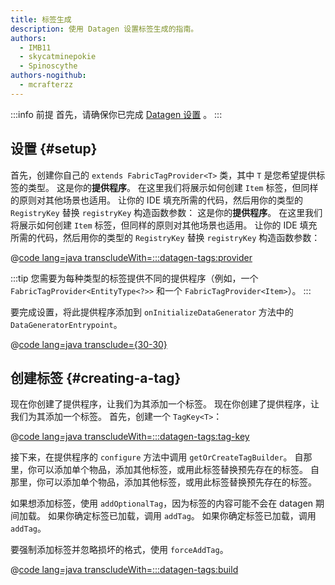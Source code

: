 ```yaml
---
title: 标签生成
description: 使用 Datagen 设置标签生成的指南。
authors:
  - IMB11
  - skycatminepokie
  - Spinoscythe
authors-nogithub:
  - mcrafterzz
---
```


:::info 前提
首先，请确保你已完成 [Datagen 设置](./setup) 。
:::

## 设置 {#setup}

首先，创建你自己的 `extends FabricTagProvider<T>` 类，其中 `T` 是您希望提供标签的类型。 这是你的**提供程序**。 在这里我们将展示如何创建 `Item` 标签，但同样的原则对其他场景也适用。 让你的 IDE 填充所需的代码，然后用你的类型的 `RegistryKey` 替换 `registryKey` 构造函数参数： 这是你的**提供程序**。 在这里我们将展示如何创建 `Item` 标签，但同样的原则对其他场景也适用。 让你的 IDE 填充所需的代码，然后用你的类型的 `RegistryKey` 替换 `registryKey` 构造函数参数：

@[code lang=java transcludeWith=:::datagen-tags:provider](@/reference/latest/src/client/java/com/example/docs/datagen/FabricDocsReferenceItemTagProvider.java)

:::tip
您需要为每种类型的标签提供不同的提供程序（例如，一个 `FabricTagProvider<EntityType<?>>` 和一个 `FabricTagProvider<Item>`）。
:::

要完成设置，将此提供程序添加到 `onInitializeDataGenerator` 方法中的 `DataGeneratorEntrypoint`。

@[code lang=java transclude={30-30}](@/reference/latest/src/client/java/com/example/docs/datagen/FabricDocsReferenceDataGenerator.java)

## 创建标签 {#creating-a-tag}

现在你创建了提供程序，让我们为其添加一个标签。 现在你创建了提供程序，让我们为其添加一个标签。 首先，创建一个 `TagKey<T>`：

@[code lang=java transcludeWith=:::datagen-tags:tag-key](@/reference/latest/src/client/java/com/example/docs/datagen/FabricDocsReferenceItemTagProvider.java)

接下来，在提供程序的 `configure` 方法中调用 `getOrCreateTagBuilder`。 自那里，你可以添加单个物品，添加其他标签，或用此标签替换预先存在的标签。 自那里，你可以添加单个物品，添加其他标签，或用此标签替换预先存在的标签。

如果想添加标签，使用 `addOptionalTag`，因为标签的内容可能不会在 datagen 期间加载。 如果你确定标签已加载，调用 `addTag`。 如果你确定标签已加载，调用 `addTag`。

要强制添加标签并忽略损坏的格式，使用 `forceAddTag`。

@[code lang=java transcludeWith=:::datagen-tags:build](@/reference/latest/src/client/java/com/example/docs/datagen/FabricDocsReferenceItemTagProvider.java)
